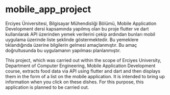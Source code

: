 # mobile_app_project

Erciyes Üniversitesi, Bilgisayar Mühendisliği Bölümü, Mobile Application Development dersi kapsamında yapılmış olan bu proje flutter ve dart kullanılarak API üzerinden yemek verilerini çekip ardından bunları mobil uygulama üzerinde liste şeklinde göstermektedir. Bu yemeklere tıklandığında üzerine bilgilerin gelmesi amaçlanmıştır. Bu amaç doğrultusunda bu uygulamanın yapılması planlanmıştır.

This project, which was carried out within the scope of Erciyes University, Department of Computer Engineering, Mobile Application Development course, extracts food data via API using flutter and dart and then displays them in the form of a list on the mobile application. It is intended to bring up information when you click on these dishes. For this purpose, this application is planned to be carried out.
